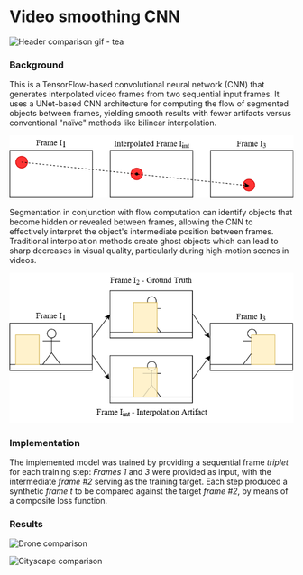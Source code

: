 # Video smoothing CNN

![Header comparison gif - tea](/results/tea_comparison.gif)

### Background

This is a TensorFlow-based convolutional neural network (CNN) that generates interpolated video frames from two sequential input frames. It uses a UNet-based CNN architecture for computing the flow of segmented objects between frames, yielding smooth results with fewer artifacts versus conventional "naïve" methods like bilinear interpolation.

<img src="https://github.com/cprost/cnn-frame-interpolation/blob/master/images/interp_vector.png" width="550">

Segmentation in conjunction with flow computation can identify objects that become hidden or revealed between frames, allowing the CNN to effectively interpret the object's intermediate position between frames. Traditional interpolation methods create ghost objects which can lead to sharp decreases in visual quality, particularly during high-motion scenes in videos. 

<img src="https://github.com/cprost/cnn-frame-interpolation/blob/master/images/interp_occlude.png" width="550">

### Implementation

The implemented model was trained by providing a sequential frame *triplet* for each training step: *Frames 1* and *3* were provided as input, with the intermediate *frame #2* serving as the training target. Each step produced a synthetic *frame t* to be compared against the target *frame #2*, by means of a composite loss function.

### Results

![Drone comparison](/results/drone_comparison.gif)

![Cityscape comparison](/results/city_comparison.gif)